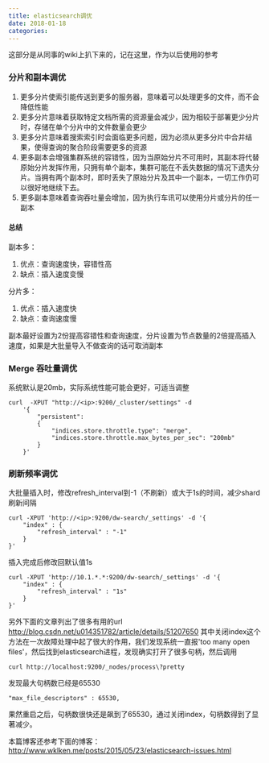 ```yaml
---
title: elasticsearch调优
date: 2018-01-18
categories: 
---
```

这部分是从同事的wiki上扒下来的，记在这里，作为以后使用的参考
### 分片和副本调优   
 
1. 更多分片使索引能传送到更多的服务器，意味着可以处理更多的文件，而不会降低性能  
2. 更多分片意味着获取特定文档所需的资源量会减少，因为相较于部署更少分片时，存储在单个分片中的文件数量会更少  
3. 更多分片意味着搜索索引时会面临更多问题，因为必须从更多分片中合并结果，使得查询的聚合阶段需要更多的资源
4. 更多副本会增强集群系统的容错性，因为当原始分片不可用时，其副本将代替原始分片发挥作用，只拥有单个副本，集群可能在不丢失数据的情况下遗失分片。当拥有两个副本时，即时丢失了原始分片及其中一个副本，一切工作仍可以很好地继续下去。
5. 更多副本意味着查询吞吐量会增加，因为执行车讯可以使用分片或分片的任一副本

#### 总结 
副本多：

1. 优点：查询速度快，容错性高
2. 缺点：插入速度变慢

分片多：

1. 优点：插入速度快
2. 缺点：查询速度慢

副本最好设置为2份提高容错性和查询速度，分片设置为节点数量的2倍提高插入速度，如果是大批量导入不做查询的话可取消副本

### Merge 吞吐量调优
系统默认是20mb，实际系统性能可能会更好，可适当调整  
```
curl  -XPUT "http://<ip>:9200/_cluster/settings" -d
    '{
        "persistent":
        {
            "indices.store.throttle.type": "merge",
            "indices.store.throttle.max_bytes_per_sec": "200mb"
        }
    }'
``` 

### 刷新频率调优
大批量插入时，修改refresh_interval到-1（不刷新）或大于1s的时间，减少shard刷新间隔  
```
curl -XPUT 'http://<ip>:9200/dw-search/_settings' -d '{ 
    "index" : { 
        "refresh_interval" : "-1" 
    } 
}'
```

插入完成后修改回默认值1s  
```
curl -XPUT 'http://10.1.*.*:9200/dw-search/_settings' -d '{ 
    "index" : { 
        "refresh_interval" : "1s" 
    } 
}' 
```
另外下面的文章列出了很多有用的url  
http://blog.csdn.net/u014351782/article/details/51207650
其中关闭index这个方法在一次故障处理中起了很大的作用，我们发现系统一直报'too many open files'，然后找到elasticsearch进程，发现确实打开了很多句柄，然后调用  
```
curl http://localhost:9200/_nodes/process\?pretty
```
发现最大句柄数已经是65530  
```
"max_file_descriptors" : 65530,
```
果然重启之后，句柄数很快还是飙到了65530，通过关闭index，句柄数得到了显著减少。

本篇博客还参考下面的博客：
http://www.wklken.me/posts/2015/05/23/elasticsearch-issues.html

